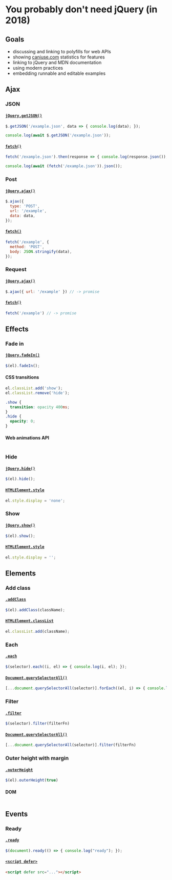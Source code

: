 # You probably don't need jQuery (in 2018)

## Goals
* discussing and linking to polyfills for web APIs
* showing [caniuse.com](https://caniuse.com/) statistics for features
* linking to jQuery and MDN documentation
* using modern practices
* embedding runnable and editable examples

## Ajax

### JSON

#### [`jQuery.getJSON()`](https://api.jquery.com/jquery.getjson/)
```js
$.getJSON('/example.json', data => { console.log(data); });
```
```js
console.log(await $.getJSON('/example.json'));
```

#### [`fetch()`][fetch]
```js
fetch('/example.json').then(response => { console.log(response.json()); });
```
```js
console.log(await (fetch('/example.json')).json());
```

### Post

#### [`jQuery.ajax()`](https://api.jquery.com/jquery.ajax/)
```js
$.ajax({
  type: 'POST',
  url: '/example',
  data: data,
});
```

#### [`fetch()`][fetch]
```js
fetch('/example', {
  method: 'POST',
  body: JSON.stringify(data),
});
```

### Request

#### [`jQuery.ajax()`](https://api.jquery.com/jquery.ajax/)
```js
$.ajax({ url: '/example' }) // -> promise
```

#### [`fetch()`][fetch]
```js
fetch('/example') // -> promise
```

## Effects

### Fade in

#### [`jQuery.fadeIn()`](https://api.jquery.com/jquery.ajax/)
```js
$(el).fadeIn();
```

#### CSS transitions
```js
el.classList.add('show');
el.classList.remove('hide');
```
```css
.show {
  transition: opacity 400ms;
}
.hide {
  opacity: 0;
}
```

#### Web animations API
```js
```

### Hide

#### [`jQuery.hide()`](https://api.jquery.com/jquery.hide/)
```js
$(el).hide();
```

#### [`HTMLElement.style`][style]
```js
el.style.display = 'none';
```

### Show

#### [`jQuery.show()`](https://api.jquery.com/jquery.show/)
```js
$(el).show();
```

#### [`HTMLElement.style`][style]
```js
el.style.display = '';
```

## Elements

### Add class

#### [`.addClass`](https://api.jquery.com/addclass/)
```js
$(el).addClass(className);
```

#### [`HTMLElement.classList`][classList]

```js
el.classList.add(className);
```

### Each

#### [`.each`](https://api.jquery.com/each/)
```js
$(selector).each((i, el) => { console.log(i, el); });
```

#### [`Document.querySelectorAll()`][qSA]
```js
[...document.querySelectorAll(selector)].forEach((el, i) => { console.log(i, el); });
```

### Filter

#### [`.filter`](https://api.jquery.com/filter/)
```js
$(selector).filter(filterFn)
```

#### [`Document.querySelectorAll()`][qSA]
```js
[...document.querySelectorAll(selector)].filter(filterFn)
```

### Outer height with margin

#### [`.outerHeight`](https://api.jquery.com/outerHeight/)
```js
$(el).outerHeight(true)
```

#### DOM
```js
```

## Events

### Ready

#### [`.ready`](https://api.jquery.com/ready/)
```js
$(document).ready(() => { console.log("ready"); });
```

#### [`<script defer>`][defer]
```html
<script defer src="..."></script>
```


[fetch]: https://developer.mozilla.org/en-US/docs/Web/API/WindowOrWorkerGlobalScope/fetch
[style]: https://developer.mozilla.org/en-US/docs/Web/API/HTMLElement/style
[classList]: https://developer.mozilla.org/en-US/docs/Web/API/Element/classList
[qSA]: https://developer.mozilla.org/en-US/docs/Web/API/Document/querySelectorAll
[defer]: https://developer.mozilla.org/en-US/docs/Web/HTML/Element/script#attr-defer
